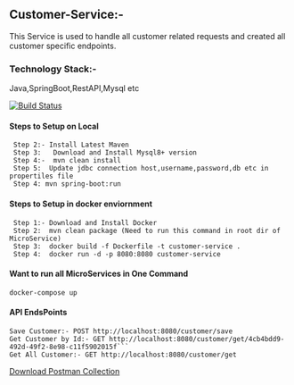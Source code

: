## Customer-Service:-
This Service is used to handle all customer related requests and created all customer specific endpoints.
### Technology Stack:-
 Java,SpringBoot,RestAPI,Mysql etc

[![Build Status](https://travis-ci.org/joemccann/dillinger.svg?branch=master)](https://travis-ci.org/joemccann/dillinger)

#### Steps to Setup on Local
``` Step 1:- Install Java 8+ Version
 Step 2:- Install Latest Maven
 Step 3:   Download and Install Mysql8+ version
 Step 4:-  mvn clean install
 Step 5:  Update jdbc connection host,username,password,db etc in propertiles file
 Step 4: mvn spring-boot:run
``` 
 
#### Steps to Setup in docker enviornment
```
 Step 1:- Download and Install Docker
 Step 2:  mvn clean package (Need to run this command in root dir of MicroService)
 Step 3:  docker build -f Dockerfile -t customer-service .
 Step 4:  docker run -d -p 8080:8080 customer-service
```
#### Want to run all MicroServices in One Command

```docker-compose up```

#### API EndsPoints
```
Save Customer:- POST http://localhost:8080/customer/save
Get Customer by Id:- GET http://localhost:8080/customer/get/4cb4bdd9-492d-49f2-8e98-c11f5902015f```
Get All Customer:- GET http://localhost:8080/customer/get
```

[Download Postman Collection](https://github.com/sagarmal624/RedisLabs-Customer-Service/blob/master/Redis%20Lab.postman_collection.json)